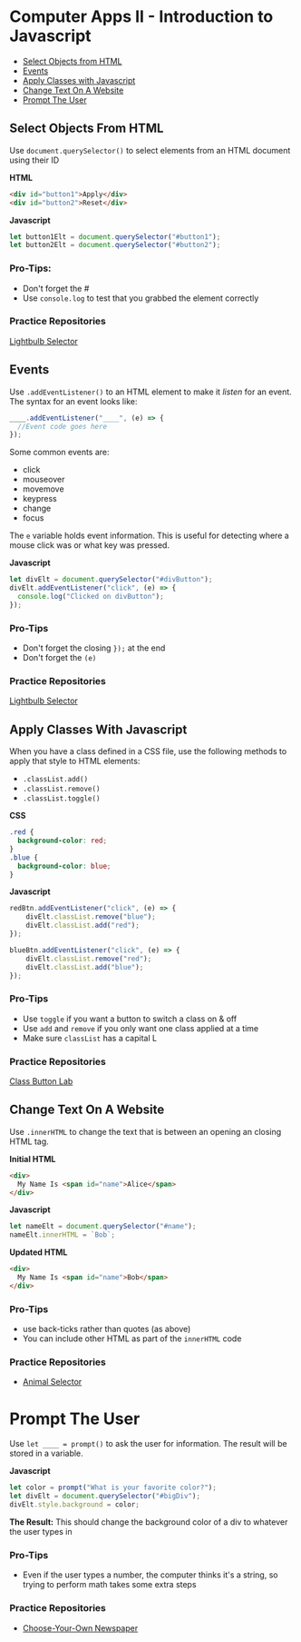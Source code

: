 # Computer Apps II - Introduction to Javascript

- [Select Objects from HTML](#select-objects-from-html)
- [Events](#events)
- [Apply Classes with Javascript](#apply-classes-with-javascript)
- [Change Text On A Website](#change-text-on-a-website)
- [Prompt The User](#prompt-the-user)


## Select Objects From HTML

Use `document.querySelector()` to select elements from an HTML document using their ID

**HTML**
```html
<div id="button1">Apply</div>
<div id="button2">Reset</div>
```

**Javascript**
```javascript
let button1Elt = document.querySelector("#button1");
let button2Elt = document.querySelector("#button2");
```

### Pro-Tips:

- Don't forget the #
- Use `console.log` to test that you grabbed the element correctly

### Practice Repositories

[Lightbulb Selector](https://github.com/upperlinecode/lightbulb-selector-template)

## Events

Use `.addEventListener()` to an HTML element to make it _listen_ for an event. The syntax for an event looks like:
```javascript
____.addEventListener("____", (e) => {
  //Event code goes here
});
```
Some common events are:

- click
- mouseover
- movemove
- keypress
- change
- focus

The `e` variable holds event information. This is useful for detecting where a mouse click was or what key was pressed.

**Javascript**
```javascript
let divElt = document.querySelector("#divButton");
divElt.addEventListener("click", (e) => {
  console.log("Clicked on divButton");
});
```

### Pro-Tips

- Don't forget the closing `});` at the end
- Don't forget the `(e)`

### Practice Repositories

[Lightbulb Selector](https://github.com/upperlinecode/lightbulb-selector-template)

## Apply Classes With Javascript

When you have a class defined in a CSS file, use the following methods to apply that style to HTML elements:

- `.classList.add()`
- `.classList.remove()`
- `.classList.toggle()`

**CSS**
```CSS
.red {
  background-color: red;
}
.blue {
  background-color: blue;
}
```

**Javascript**
```javascript
redBtn.addEventListener("click", (e) => {
    divElt.classList.remove("blue");
    divElt.classList.add("red");
});

blueBtn.addEventListener("click", (e) => {
    divElt.classList.remove("red");
    divElt.classList.add("blue");
});
```

### Pro-Tips
- Use `toggle` if you want a button to switch a class on & off
- Use `add` and `remove` if you only want one class applied at a time
- Make sure `classList` has a capital L

### Practice Repositories

[Class Button Lab](https://github.com/upperlinecode/class-button-js-lab)

## Change Text On A Website

Use `.innerHTML` to change the text that is between an opening an closing HTML tag.

**Initial HTML**

```HTML
<div>
  My Name Is <span id="name">Alice</span>
</div>
```

**Javascript**
```javascript
let nameElt = document.querySelector("#name");
nameElt.innerHTML = `Bob`;
```

**Updated HTML**
```HTML
<div>
  My Name Is <span id="name">Bob</span>
</div>
```

### Pro-Tips
- use back-ticks rather than quotes (as above)
- You can include other HTML as part of the `innerHTML` code

### Practice Repositories
- [Animal Selector](https://github.com/dschneideramphi/ahs-animal-selector)

# Prompt The User

Use `let ____ = prompt()` to ask the user for information. The result will be stored in a variable.

**Javascript**

```javascript
let color = prompt("What is your favorite color?");
let divElt = document.querySelector("#bigDiv");
divElt.style.background = color;
```

**The Result:** This should change the background color of a div to whatever the user types in

### Pro-Tips

- Even if the user types a number, the computer thinks it's a string, so trying to perform math takes some extra steps

### Practice Repositories

- [Choose-Your-Own Newspaper](https://github.com/dschneideramphi/ahs-design-newspaper)
